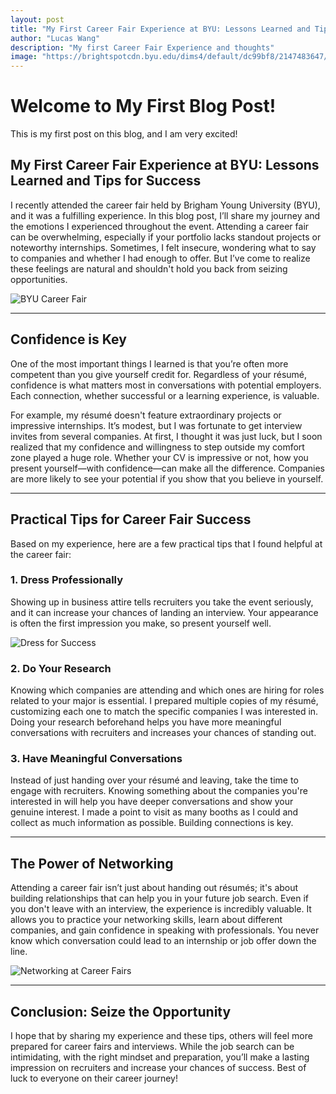 ```yaml
---
layout: post
title: "My First Career Fair Experience at BYU: Lessons Learned and Tips for Success"
author: "Lucas Wang"
description: "My first Career Fair Experience and thoughts"
image: "https://brightspotcdn.byu.edu/dims4/default/dc99bf8/2147483647/strip/true/crop/1024x576+0+25/resize/800x450!/quality/90/?url=https%3A%2F%2Fbrigham-young-brightspot-us-east-2.s3.us-east-2.amazonaws.com%2F46%2F4b%2F456af6f540ed807311975fbc4c93%2Fstem-fair-promo-1024x683.jpg"
---
```


# Welcome to My First Blog Post!

This is my first post on this blog, and I am very excited!

## My First Career Fair Experience at BYU: Lessons Learned and Tips for Success

I recently attended the career fair held by Brigham Young University (BYU), and it was a fulfilling experience. In this blog post, I’ll share my journey and the emotions I experienced throughout the event. Attending a career fair can be overwhelming, especially if your portfolio lacks standout projects or noteworthy internships. Sometimes, I felt insecure, wondering what to say to companies and whether I had enough to offer. But I’ve come to realize these feelings are natural and shouldn't hold you back from seizing opportunities.

![BYU Career Fair](https://brightspotcdn.byu.edu/dims4/default/dc99bf8/2147483647/strip/true/crop/1024x576+0+25/resize/800x450!/quality/90/?url=https%3A%2F%2Fbrigham-young-brightspot-us-east-2.s3.us-east-2.amazonaws.com%2F46%2F4b%2F456af6f540ed807311975fbc4c93%2Fstem-fair-promo-1024x683.jpg)

---

## Confidence is Key

One of the most important things I learned is that you’re often more competent than you give yourself credit for. Regardless of your résumé, confidence is what matters most in conversations with potential employers. Each connection, whether successful or a learning experience, is valuable.

For example, my résumé doesn't feature extraordinary projects or impressive internships. It’s modest, but I was fortunate to get interview invites from several companies. At first, I thought it was just luck, but I soon realized that my confidence and willingness to step outside my comfort zone played a huge role. Whether your CV is impressive or not, how you present yourself—with confidence—can make all the difference. Companies are more likely to see your potential if you show that you believe in yourself.

---

## Practical Tips for Career Fair Success

Based on my experience, here are a few practical tips that I found helpful at the career fair:

### 1. Dress Professionally
Showing up in business attire tells recruiters you take the event seriously, and it can increase your chances of landing an interview. Your appearance is often the first impression you make, so present yourself well.

![Dress for Success](https://images.unsplash.com/photo-1494790108377-be9c29b29330?crop=entropy&cs=tinysrgb&fit=max&fm=jpg&ixid=MnwzNjUyOXwwfDF8c2VhcmNofDF8fGJ1c2luZXNzJTIwYXR0aXJlfGVufDB8fHx8MTY0NzI3MjExOQ&ixlib=rb-1.2.1&q=80&w=400)

### 2. Do Your Research
Knowing which companies are attending and which ones are hiring for roles related to your major is essential. I prepared multiple copies of my résumé, customizing each one to match the specific companies I was interested in. Doing your research beforehand helps you have more meaningful conversations with recruiters and increases your chances of standing out.

### 3. Have Meaningful Conversations
Instead of just handing over your résumé and leaving, take the time to engage with recruiters. Knowing something about the companies you're interested in will help you have deeper conversations and show your genuine interest. I made a point to visit as many booths as I could and collect as much information as possible. Building connections is key.

---

## The Power of Networking

Attending a career fair isn’t just about handing out résumés; it's about building relationships that can help you in your future job search. Even if you don't leave with an interview, the experience is incredibly valuable. It allows you to practice your networking skills, learn about different companies, and gain confidence in speaking with professionals. You never know which conversation could lead to an internship or job offer down the line.

![Networking at Career Fairs](https://www.google.com/url?sa=i&url=https%3A%2F%2Fwww.newhaven.edu%2Fnews%2Fblog%2F2022%2Ffall-career-expo.php&psig=AOvVaw2VUspc2TIv1zs-44xRF-AE&ust=1730922879924000&source=images&cd=vfe&opi=89978449&ved=0CBQQjRxqFwoTCLCT1qz8xYkDFQAAAAAdAAAAABAE)


---

## Conclusion: Seize the Opportunity

I hope that by sharing my experience and these tips, others will feel more prepared for career fairs and interviews. While the job search can be intimidating, with the right mindset and preparation, you’ll make a lasting impression on recruiters and increase your chances of success. Best of luck to everyone on their career journey!
